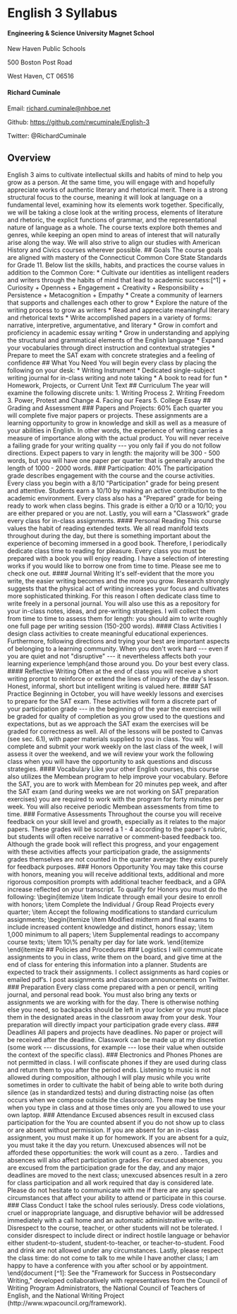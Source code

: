 ﻿# English 3 Syllabus

#### Engineering & Science University Magnet School

New Haven Public Schools

500 Boston Post Road

West Haven, CT 06516


#### Richard Cuminale

Email:  richard.cuminale@nhboe.net

Github: https://github.com/rwcuminale/English-3

Twitter:  @RichardCuminale

## Overview

<!--Fix this to make it more readable: the sentences are too long--!>
English 3 aims to cultivate intellectual skills and habits of mind to help you grow as a person. 
At the same time, you will engage with and hopefully appreciate works of authentic literary and rhetorical merit. 
There is a strong structural focus to the course, 
  meaning it will look at language on a fundamental level, examining how its elements work together.
Specifically, we will be taking a close look at the writing process, elements of literature and rhetoric, the explicit functions of grammar, and the representational nature of language as a whole. 
The course texts explore both themes and genres, while keeping an open mind to areas of interest that will naturally arise along the way.
We will also strive to align our studies with American History and Civics courses wherever possible.

## Goals

The course goals are aligned with mastery of the Connecticut Common Core State Standards for Grade 11. 
Below list the skills, habits, and practices the course values in addition to the Common Core:

* Cultivate our identities as intelligent readers and writers through the habits of mind that lead to academic success:[^1]

	+ Curiosity 

	+ Openness 

	+ Engagement 

	+ Creativity 

	+ Responsibility

	+ Persistence 

	+ Metacognition 

	+ Empathy

<!--Am I making these real? How do I keep from forgetting them in the future?--!>

* Create a community of learners that supports and challenges each other to grow

* Explore the nature of the writing process to grow as writers

* Read and appreciate meaningful literary and rhetorical texts

* Write accomplished papers in a variety of forms: narrative, interpretive, argumentative, and literary

* Grow in comfort and proficiency in academic essay writing

* Grow in understanding and applying the structural and grammatical elements of the English language

* Expand your vocabularies through direct instruction and contextual strategies

* Prepare to meet the SAT exam with concrete strategies and a feeling of confidence

## What You Need

You will begin every class by placing the following on your desk:

* Writing Instrument

* Dedicated single-subject writing journal for in-class writing and note taking

* A book to read for fun

* Homework, Projects, or Current Unit Text

<!--Informal short unit on course logistics--!>

## Curriculum

The year will examine the following discrete units:

1. Writing Process

2. Writing Freedom

3. Power, Protest and Change

4. Facing our Fears

5. College Essay

## Grading and Assessment

### Papers and Projects: 60%

Each quarter you will complete five major papers or projects. 
These assignments are a learning opportunity to grow in knowledge and skill as well as a measure of your abilities in English. 
In other words, the experience of writing carries a measure of importance along with the actual product. 
You will never receive a failing grade for your writing quality --- you only fail if you do not follow directions. 
Expect papers to vary in length: the majority will be 300 - 500 words, 
  but you will have one paper per quarter that is generally around the length of 1000 - 2000 words. 

### Participation: 40%

The participation grade describes engagement with the course and the course activities.
Every class you begin with a 8/10 "Participation" grade for being present and attentive. 
Students earn a 10/10 by making an active contribution to the academic environment.
Every class also has a "Prepared" grade for being ready to work when class begins.
This grade is either a 0/10 or a 10/10; you are either prepared or you are not.
Lastly, you will earn a "Classwork" grade every class for in-class assignments.

#### Personal Reading

This course values the habit of reading extended texts. 
We all read manifold texts throughout during the day, 
  but there is something important about the experience of becoming immersed in a good book. 
Therefore, I periodically dedicate class time to reading for pleasure. 
Every class you must be prepared with a book you will enjoy reading. 
I have a selection of interesting works if you would like to borrow one from time to time. 
Please see me to check one out.

#### Journal Writing

It's self-evident that the more you write, the easier writing becomes and the more you grow. 
Research strongly suggests that the physical act of writing increases your focus and cultivates more sophisticated thinking. 
For this reason I often dedicate class time to write freely in a personal journal. 
You will also use this as a repository for your in-class notes, ideas, and pre-writing strategies. 
I will collect them from time to time to assess them for length: 
  you should aim to write roughly one full page per writing session (150-200 words).

#### Class Activities

I design class activities to create meaningful educational experiences. 
Furthermore, following directions and trying your best are important aspects of belonging to a learning community. 
When you don't work hard 
  --- even if you are quiet and not "disruptive" --- 
  it nevertheless affects both your learning experience \emph{and those around you. 
Do your best every class.

#### Reflective Writing

Often at the end of class you will receive a short writing prompt to reinforce or extend the lines of inquiry of the day's lesson. 
Honest, informal, short but intelligent writing is valued here. 

#### SAT Practice

Beginning in October, you will have weekly lessons and exercises
to prepare for the SAT exam. These activities will form a
discrete part of your participation grade --- in the beginning
of the year the exercises will be graded for quality of
completion as you grow used to the questions and expectations,
but as we approach the SAT exam the exercises will be graded for
correctness as well. All of the lessons will be posted to Canvas
(see sec. 6.1), with paper materials supplied to you in
class. You will complete and submit your work weekly on the last
class of the week, I will assess it over the weekend, and we
will review your work the following class when you will have the
opportunity to ask questions and discuss strategies.

#### Vocabulary
 
   Like your other English courses, this course also utilizes the
   Membean program to help improve your vocabulary. Before the SAT,
   you are to work with Membean for 20 minutes pep week, and after
   the SAT exam (and during weeks we are not working on SAT
   preparation exercises) you are required to work with the program
   for forty minutes per week. You will also receive periodic
   Membean assessments from time to time.

### Formative Assessments

  Throughout the course you will receive feedback on your skill
  level and growth, especially as it relates to the major
  papers. These grades will be scored a 1 - 4 according to the
  paper's rubric, but students will often receive narrative or
  comment-based feedback too. Although the grade book will reflect
  this progress, and your engagement with these activities affects
  your participation grade, the assignments' grades themselves are
  not counted in the quarter average: they exist purely for feedback
  purposes. 

### Honors Opportunity

 You may take this course with honors, meaning you will receive
 additional texts, additional and more rigorous composition prompts
 with additional teacher feedback, and a GPA increase reflected
 on your transcript. To qualify for Honors you must do the following:

  \begin{itemize
   \item Indicate through email your desire to enroll with honors;
   \item Complete the Individual / Group Read Projects every
    quarter;
   \item Accept the following modifications to standard curriculum
    assignments;
   \begin{itemize
    \item Modified midterm and final exams to include increased
     content knowledge and distinct, honors essay;
    \item 1,000 minimum to all papers;
    \item Supplemental readings to accompany course texts;
    \item 10\% penalty per day for late work.
   \end{itemize
  \end{itemize

## Policies and Procedures

### Logistics

  I will communicate assignments to you in class, write them on the board, and give time at the end of class for entering this information into a planner. Students are expected to track their assignments. I collect assignments as hard copies or emailed pdf’s. I post assignments and classroom announcements on Twitter.

### Preparation

  Every class come prepared with a pen or pencil, writing journal,
  and personal read book. You must also bring any texts or
  assignments we are working with for the day. There is otherwise
  nothing else you need, so backpacks should be left in your locker
  or you must place them in the designated areas in the classroom
  away from your desk. Your preparation will directly impact your
  participation grade every class.

### Deadlines

All papers and projects have deadlines. No paper or project will be received after the deadline.
Classwork can be made up at my discretion
  (some work --- discussions, for example --- lose their value when
  outside the context of the specific class).

### Electronics and Phones

  Phones are not permitted in class. I will confiscate phones if they
  are used during class and return them to you after the period
  ends. Listening to music is not allowed during composition, although I
  will play music while you write sometimes in order to cultivate the
  habit of being able to write both during silence (as in standardized
  tests) and during distracting noise (as often occurs when we compose
  outside the classroom). There may be times when you type in class and
  at those times only are you allowed to use your own laptop.

### Attendance

  Excused absences result in excused class participation for the
  You are counted absent if you do not show up to class or are
  absent without permission. If you are absent for an in-class assignment, you must make it up for homework. If you are absent for a quiz, you must take it the day you return. Unexcused absences will not be afforded these opportunities: the work will count as a zero.
. Tardies and absences will also affect
  participation grades.

  For excused absences, you are excused from the participation grade
  for the day, and any major deadlines are moved to the next class;
  unexcused absences result in a zero for class participation and
  all work required that day is considered late. Please do not
  hesitate to communicate with me if there are any special
  circumstances that affect your ability to attend or participate in
  this course.
  
### Class Conduct
 
  I take the school rules seriously. Dress code violations, cruel or
  inappropriate language, and disruptive behavior will be addressed
  immediately with a call home and an automatic administrative
  write-up. Disrespect to the course, teacher, or other students
  will not be tolerated. I consider disrespect to include direct or
  indirect hostile language or behavior either student-to-student,
  student-to-teacher, or teacher-to-student. Food and drink are not
  allowed under any circumstances. Lastly, please respect the class
  time: do not come to talk to me while I have another class; I am
  happy to have a conference with you after school or by
  appointment.

\end{document 

<!--FOOTNOTES--!>

[^1]: See the "Framework for Success in Postsecondary Writing," developed collaboratively with representatives from the Council of Writing Program Administrators, the National Council of Teachers of English, and the National Writing Project (http://www.wpacouncil.org/framework).

<!--COURSE NOTES AND IDEAS--!>

